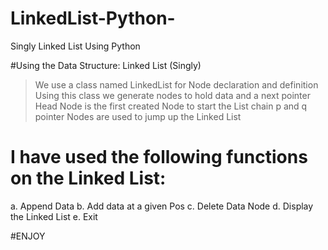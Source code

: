 # LinkedList-Python-
Singly Linked List Using Python

#Using the Data Structure: Linked List (Singly)
> We use a class named LinkedList for Node declaration and definition
> Using this class we generate nodes to hold data and a next pointer
> Head Node is the first created Node to start the List chain
> p and q pointer Nodes are used to jump up the Linked List

# I have used the following functions on the Linked List:
a. Append Data
b. Add data at a given Pos
c. Delete Data Node
d. Display the Linked List
e. Exit

#ENJOY
